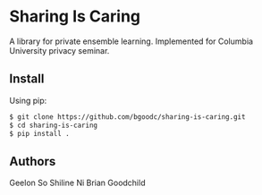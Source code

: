 # Sharing Is Caring

A library for private ensemble learning. Implemented for Columbia University privacy seminar.

## Install

Using pip:
```bash
$ git clone https://github.com/bgoodc/sharing-is-caring.git
$ cd sharing-is-caring
$ pip install .
```

## Authors
Geelon So
Shiline Ni
Brian Goodchild
